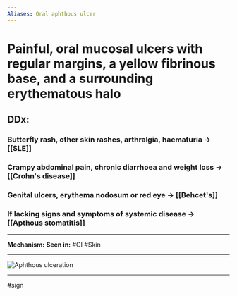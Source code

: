 ```yaml
---
Aliases: Oral aphthous ulcer
---
```

# Painful, oral mucosal ulcers with regular margins, a yellow fibrinous base, and a surrounding erythematous halo
## DDx:
### Butterfly rash, other skin rashes, arthralgia, haematuria -> [[SLE]]
### Crampy abdominal pain, chronic diarrhoea and weight loss -> [[Crohn's disease]]
### Genital ulcers, erythema nodosum or red eye -> [[Behcet's]]
### If lacking signs and symptoms of systemic disease -> [[Apthous stomatitis]]

---
**Mechanism:**
**Seen in:** #GI #Skin 

---
![Aphthous ulceration](https://dermnetnz.org/assets/Uploads/site-age-specific/aphth__WatermarkedWyJXYXRlcm1hcmtlZCJd.jpg)

---
#sign 